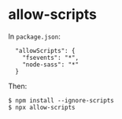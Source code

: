 # allow-scripts

In `package.json`:
```
  "allowScripts": {
    "fsevents": "*",
    "node-sass": "*"
  }
```

Then:
```
$ npm install --ignore-scripts
$ npx allow-scripts
```
